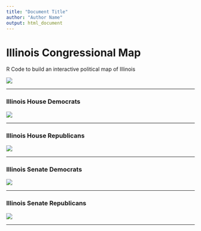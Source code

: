 ```yaml
---
title: "Document Title"
author: "Author Name"
output: html_document
---
```


# Illinois Congressional Map
R Code to build an interactive political map of Illinois

![](./www/illinois_congressional_map.png)

---

### Illinois House Democrats

![](./www/illinois_house_democrat.png)

---

### Illinois House Republicans

![](./www/illinois_house_republican.png)

---
### Illinois Senate Democrats

![](./www/democrat.png)

---

### Illinois Senate Republicans

![](./www/illinois_senate_republican.png)

---